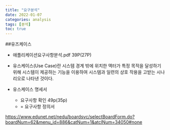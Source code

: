 ```yaml
---
title: "요구분석"
date: 2022-01-07
categories: analysis
tags: [분석]
toc: true
---
```


##유즈케이스

- 애플리케이션요구사항분석.pdf 39P(27P)
- 유스케이스(Use Case)란 시스템 경계 밖에 위치한 액터가 특정 목적을 달성하기 위해 시스템이 제공하는 기능을 이용하여 시스템과 일련의 상호 작용을 고받는 시나리오로 나타낸 것이다.

- 유스케이스 명세서
  - 요구사항 확인 49p(35p)
  - = 요구사항 정의서

https://www.edunet.net/nedu/boardsvc/selectBoardForm.do?boardNum=62&menu_id=886&catNum=1&atclNum=34050#none
